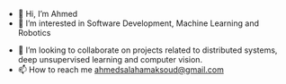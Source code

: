 - 👋 Hi, I’m Ahmed
- 👀 I’m interested in Software Development, Machine Learning and Robotics
<!-- - 🌱 I’m currently learning -->
- 💞️ I’m looking to collaborate on projects related to distributed systems, deep unsupervised learning and computer vision.
- 📫 How to reach me ahmedsalahamaksoud@gmail.com

<!---
ahmedsalahacc/ahmedsalahacc is a ✨ special ✨ repository because its `README.md` (this file) appears on your GitHub profile.
You can click the Preview link to take a look at your changes.
--->
